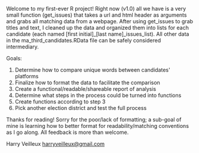 Welcome to my first-ever R project! Right now (v1.0) all we have is a very small function (get_issues) that takes a url and html 
header as arguments and grabs all matching data from a webpage. After using get_issues to grab titles and text, I cleaned up the data 
and organized them into lists for each candidate (each named [first initial]_[last name]_issues_list). All other data in the
ma_third_candidates.RData file can be safely considered intermediary.

Goals:
1. Determine how to compare unique words between candidates' platforms
2. Finalize how to format the data to facilitate the comparison
3. Create a functional/readable/shareable report of analysis
4. Determine what steps in the process could be turned into functions
5. Create functions according to step 3
6. Pick another election district and test the full process

Thanks for reading! Sorry for the poor/lack of formatting; a sub-goal of mine is learning how to better format for readability/matching
conventions as I go along. All feedback is more than welcome.

Harry Veilleux          harryveilleux@gmail.com
